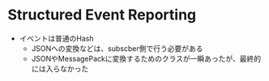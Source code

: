 # Structured Event Reporting

* イベントは普通のHash
  * JSONへの変換などは、subscber側で行う必要がある
  * JSONやMessagePackに変換するためのクラスが一瞬あったが、最終的には入らなかった
